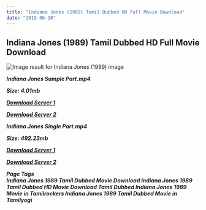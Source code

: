 ```yaml
---
title: "Indiana Jones (1989) Tamil Dubbed HD Full Movie Download"
date: "2019-06-10"
---
```


## Indiana Jones (1989) Tamil Dubbed HD Full Movie Download

![Image result for Indiana Jones (1989)  image](https://m.media-amazon.com/images/M/MV5BMjNkMzc2N2QtNjVlNS00ZTk5LTg0MTgtODY2MDAwNTMwZjBjXkEyXkFqcGdeQXVyNDk3NzU2MTQ@._V1_.jpg) 

_**Indiana Jones Sample Part.mp4**_

_**Size: 4.01mb**_

[_**Download Server 1**_](http://du.wetransfer.vip/files/Tamil{c159298fb141cbadc7232f68964181f47c3dba5abf1fc31c2462b14f0846cd70}20Dubbed{c159298fb141cbadc7232f68964181f47c3dba5abf1fc31c2462b14f0846cd70}20Movies/Tamil{c159298fb141cbadc7232f68964181f47c3dba5abf1fc31c2462b14f0846cd70}20Dubbed{c159298fb141cbadc7232f68964181f47c3dba5abf1fc31c2462b14f0846cd70}20Collections/Indiana{c159298fb141cbadc7232f68964181f47c3dba5abf1fc31c2462b14f0846cd70}20Jones{c159298fb141cbadc7232f68964181f47c3dba5abf1fc31c2462b14f0846cd70}20Duology{c159298fb141cbadc7232f68964181f47c3dba5abf1fc31c2462b14f0846cd70}20Collections/Indiana{c159298fb141cbadc7232f68964181f47c3dba5abf1fc31c2462b14f0846cd70}20Jones{c159298fb141cbadc7232f68964181f47c3dba5abf1fc31c2462b14f0846cd70}20(1989)/Indiana{c159298fb141cbadc7232f68964181f47c3dba5abf1fc31c2462b14f0846cd70}20Jones{c159298fb141cbadc7232f68964181f47c3dba5abf1fc31c2462b14f0846cd70}20(1989){c159298fb141cbadc7232f68964181f47c3dba5abf1fc31c2462b14f0846cd70}20Sample{c159298fb141cbadc7232f68964181f47c3dba5abf1fc31c2462b14f0846cd70}20HD.mp4)

[_**Download Server 2**_](http://du.wetransfer.vip/files/Tamil{c159298fb141cbadc7232f68964181f47c3dba5abf1fc31c2462b14f0846cd70}20Dubbed{c159298fb141cbadc7232f68964181f47c3dba5abf1fc31c2462b14f0846cd70}20Movies/Tamil{c159298fb141cbadc7232f68964181f47c3dba5abf1fc31c2462b14f0846cd70}20Dubbed{c159298fb141cbadc7232f68964181f47c3dba5abf1fc31c2462b14f0846cd70}20Collections/Indiana{c159298fb141cbadc7232f68964181f47c3dba5abf1fc31c2462b14f0846cd70}20Jones{c159298fb141cbadc7232f68964181f47c3dba5abf1fc31c2462b14f0846cd70}20Duology{c159298fb141cbadc7232f68964181f47c3dba5abf1fc31c2462b14f0846cd70}20Collections/Indiana{c159298fb141cbadc7232f68964181f47c3dba5abf1fc31c2462b14f0846cd70}20Jones{c159298fb141cbadc7232f68964181f47c3dba5abf1fc31c2462b14f0846cd70}20(1989)/Indiana{c159298fb141cbadc7232f68964181f47c3dba5abf1fc31c2462b14f0846cd70}20Jones{c159298fb141cbadc7232f68964181f47c3dba5abf1fc31c2462b14f0846cd70}20(1989){c159298fb141cbadc7232f68964181f47c3dba5abf1fc31c2462b14f0846cd70}20Sample{c159298fb141cbadc7232f68964181f47c3dba5abf1fc31c2462b14f0846cd70}20HD.mp4)

 _**Indiana Jones Single Part.mp4**_

_**Size: 492.23mb**_

[_**Download Server 1**_](http://du.wetransfer.vip/files/Tamil{c159298fb141cbadc7232f68964181f47c3dba5abf1fc31c2462b14f0846cd70}20Dubbed{c159298fb141cbadc7232f68964181f47c3dba5abf1fc31c2462b14f0846cd70}20Movies/Tamil{c159298fb141cbadc7232f68964181f47c3dba5abf1fc31c2462b14f0846cd70}20Dubbed{c159298fb141cbadc7232f68964181f47c3dba5abf1fc31c2462b14f0846cd70}20Collections/Indiana{c159298fb141cbadc7232f68964181f47c3dba5abf1fc31c2462b14f0846cd70}20Jones{c159298fb141cbadc7232f68964181f47c3dba5abf1fc31c2462b14f0846cd70}20Duology{c159298fb141cbadc7232f68964181f47c3dba5abf1fc31c2462b14f0846cd70}20Collections/Indiana{c159298fb141cbadc7232f68964181f47c3dba5abf1fc31c2462b14f0846cd70}20Jones{c159298fb141cbadc7232f68964181f47c3dba5abf1fc31c2462b14f0846cd70}20(1989)/Indiana{c159298fb141cbadc7232f68964181f47c3dba5abf1fc31c2462b14f0846cd70}20Jones{c159298fb141cbadc7232f68964181f47c3dba5abf1fc31c2462b14f0846cd70}20(1989){c159298fb141cbadc7232f68964181f47c3dba5abf1fc31c2462b14f0846cd70}20Single{c159298fb141cbadc7232f68964181f47c3dba5abf1fc31c2462b14f0846cd70}20Part{c159298fb141cbadc7232f68964181f47c3dba5abf1fc31c2462b14f0846cd70}20HD.mp4)

[_**Download Server 2**_](http://du.wetransfer.vip/files/Tamil{c159298fb141cbadc7232f68964181f47c3dba5abf1fc31c2462b14f0846cd70}20Dubbed{c159298fb141cbadc7232f68964181f47c3dba5abf1fc31c2462b14f0846cd70}20Movies/Tamil{c159298fb141cbadc7232f68964181f47c3dba5abf1fc31c2462b14f0846cd70}20Dubbed{c159298fb141cbadc7232f68964181f47c3dba5abf1fc31c2462b14f0846cd70}20Collections/Indiana{c159298fb141cbadc7232f68964181f47c3dba5abf1fc31c2462b14f0846cd70}20Jones{c159298fb141cbadc7232f68964181f47c3dba5abf1fc31c2462b14f0846cd70}20Duology{c159298fb141cbadc7232f68964181f47c3dba5abf1fc31c2462b14f0846cd70}20Collections/Indiana{c159298fb141cbadc7232f68964181f47c3dba5abf1fc31c2462b14f0846cd70}20Jones{c159298fb141cbadc7232f68964181f47c3dba5abf1fc31c2462b14f0846cd70}20(1989)/Indiana{c159298fb141cbadc7232f68964181f47c3dba5abf1fc31c2462b14f0846cd70}20Jones{c159298fb141cbadc7232f68964181f47c3dba5abf1fc31c2462b14f0846cd70}20(1989){c159298fb141cbadc7232f68964181f47c3dba5abf1fc31c2462b14f0846cd70}20Single{c159298fb141cbadc7232f68964181f47c3dba5abf1fc31c2462b14f0846cd70}20Part{c159298fb141cbadc7232f68964181f47c3dba5abf1fc31c2462b14f0846cd70}20HD.mp4)

_**Page Tags  
Indiana Jones 1989 Tamil Dubbed Movie Download Indiana Jones 1989 Tamil Dubbed HD Movie Download Tamil Dubbed Indiana Jones 1989 Movie in Tamilrockers Indiana Jones 1989 Tamil Dubbed Movie in Tamilyogi**_
